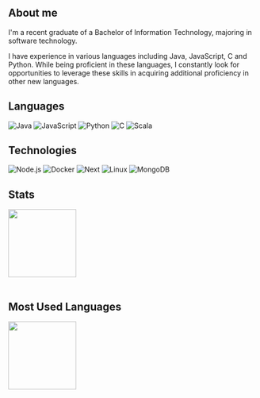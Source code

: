 ## About me
I'm a recent graduate of a Bachelor of Information Technology, majoring in software 
technology.

I have experience in various languages including Java, JavaScript, C and Python. While
being proficient in these languages, I constantly look for opportunities to leverage 
these skills in acquiring additional proficiency in other new languages.

## Languages

![Java](https://img.shields.io/badge/-Java-96efff?&logo=Java&logoColor=red)
![JavaScript](https://img.shields.io/badge/-JavaScript-96efff?&logo=JavaScript)
![Python](https://img.shields.io/badge/-Python-96efff?&logo=Python)
![C](https://img.shields.io/badge/-C-96efff?&logo=C&logoColor=grey)
![Scala](https://img.shields.io/badge/-Scala-96efff?&logo=Scala&logoColor=red)

## Technologies

![Node.js](https://img.shields.io/badge/-Node.js-d3fca9?&logo=node.js)
![Docker](https://img.shields.io/badge/-Docker-d3fca9?&logo=Docker)
![Next](https://img.shields.io/badge/-Nextjs-d3fca9?&logo=Next.js&logoColor=000)
![Linux](https://img.shields.io/badge/-Linux-d3fca9?&logo=Linux&logoColor=000)
![MongoDB](https://img.shields.io/badge/-MongoDB-d3fca9?&logo=mongodb)

## Stats
<a href="https://github.com/JoelMorrisey">
  <img
    height="137px"
    src="https://github-readme-stats-joel.vercel.app/api?username=JoelMorrisey&hide_title=true&show_icons=true&include_all_commits=true&count_private=true&line_height=21&text_color=000&icon_color=000&bg_color=white&theme=graywhite&hide_border=true"
  />
 </a>
 
 <br/>
 <br/>

## Most Used Languages
<a href="https://github.com/JoelMorrisey">
  <img
    height="137px"
    src="https://github-readme-stats-joel.vercel.app/api/top-langs/?username=JoelMorrisey&hide=html,css,Standard%20ML&hide_title=true&hide_border=true&layout=compact&langs_count=6&text_color=000&icon_color=fff&bg_color=white&theme=graywhite"
  />
</a>
